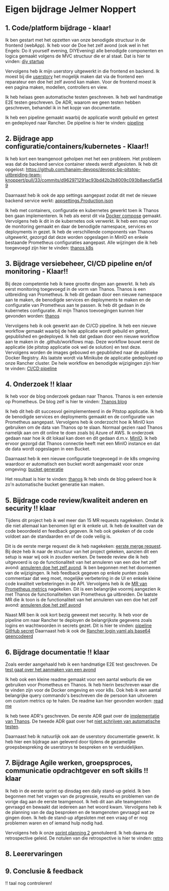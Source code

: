 # Eigen bijdrage Jelmer Noppert


## 1. Code/platform bijdrage - klaar!

Ik ben gestart met het opzetten van onze benodigde structuur in de frontend (webApp).
Ik heb voor de Doe het zelf avond (ook wel in het Engels: Do it yourself evening, DIYEvening) alle benodigde componenten en logica gemaakt volgens de MVC structuur die er al staat.
Dat is hier te vinden: [diy startup](https://github.com/hanaim-devops/devops-bp-pitstop-uitbreiding-team-knoppert/pull/31)

Vervolgens heb ik mijn userstory uitgewerkt in die frontend en backend. Ik moest bij die [userstory](https://github.com/orgs/hanaim-devops/projects/31/views/1?pane=issue&itemId=83412406&issue=hanaim-devops%7Cdevops-bp-pitstop-uitbreiding-team-knoppert%7C1)
het mogelijk maken dat via de frontend een reparateur een doe het zelf avond kan maken. Voor de frontend moest ik een pagina maken, modellen, controllers en view.

Ik heb helaas geen automatische testen geschreven. Ik heb wel handmatige E2E testen geschreven. De ADR, waarom we geen testen hebben geschreven, behandel ik in het kopje van documentatie. 

Ik heb een pipeline gemaakt waarbij de applicatie wordt gebuild en getest en gedeployed naar Rancher. De pipeline is hier te vinden: [pipeline](https://github.com/hanaim-devops/devops-bp-pitstop-uitbreiding-team-knoppert/pull/39/files#diff-a9fcf81f55b16d4db9d62258b46a56b196b1e20741c9f5fc61728a3578064b98)

## 2. Bijdrage app configuratie/containers/kubernetes - Klaar!!

Ik heb kort een teamgenoot geholpen met het een probleem. Het probleem was dat de backend service container steeds werdt afgesloten. Ik heb dit opgelost: https://github.com/hanaim-devops/devops-bp-pitstop-uitbreiding-team-knoppert/pull/33/commits/d962971291ac93bd42b2b8009c093b8aec6af549

Daarnaast heb ik ook de app settings aangepast zodat dit met de nieuwe backend service werkt: [appsettings.Production.json](https://github.com/hanaim-devops/devops-bp-pitstop-uitbreiding-team-knoppert/pull/31/files#diff-324e1a9f613e28efa076b2f5094ff8cd2dab1e38f03301bf6d975588764b8b8c)

Ik heb met containers, configuratie en kubernetes gewerkt toen ik Thanos ben gaan implementeren. Ik heb als eerst dit via [Docker compose](https://github.com/hanaim-devops/devops-bp-pitstop-uitbreiding-team-knoppert/pull/61/commits/bd9d0f5e6945803710915ade2db287d2fe7cd04c) gemaakt. 
Vervolgens heb ik dit in de kubernetes ook verwerkt. 
Ik heb een map voor de monitoring gemaakt en daar de benodigde namespace, services en deployments in gezet.  Ik heb de verschillende components van Thanos uitgewerkt, gezorgd dat deze worden opgeslagen in MinIO en enkele bestaande Prometheus configuraties aangepast.
Alle wijzingen die ik heb toegevoegd zijn hier te vinden: [thanos k8s](https://github.com/hanaim-devops/devops-bp-pitstop-uitbreiding-team-knoppert/pull/61)

## 3. Bijdrage versiebeheer, CI/CD pipeline en/of monitoring - Klaar!!

Bij deze competentie heb ik twee grootte dingen aan gewerkt. Ik heb als eerst monitoring toegevoegd in de vorm van Thanos. 
Thanos is een uitbreiding van Prometheus.
Ik heb dit gedaan door een nieuwe namespace aan te maken, de benodigde services en deployments te maken en de configuratie van Prometheus aan te passen.
Ik heb dit gedaan in de kubernetes configuratie. Al mijn Thanos toevoegingen kunnen hier gevonden worden: [thanos](https://github.com/hanaim-devops/devops-bp-pitstop-uitbreiding-team-knoppert/pull/61)

Vervolgens heb ik ook gewerkt aan de CI/CD pipeline. Ik heb een nieuwe workflow gemaakt waarbij de hele applicatie wordt gebuild en getest, gepublished en gedeployed. Ik heb dat gedaan door een nieuwe workflow aan te maken in de .github/workflows map. Deze workflow bouwt eerst de applicatie (de pitstop applicatie ook wel de solution) en test deze. Vervolgens worden de images gebouwd en gepublished naar de publieke Docker Registry. 
Als laatste wordt via Minikube de applicatie gedeployed op onze Rancher cluster. De hele workflow en benodigde wijzigingen zijn hier te vinden: [CI/CD pipeline](https://github.com/hanaim-devops/devops-bp-pitstop-uitbreiding-team-knoppert/pull/39/files)

## 4. Onderzoek !! klaar

Ik heb voor de blog onderzoek gedaan naar Thanos. Thanos is een extensie op Prometheus. De blog zelf is hier te vinden: [Thanos blog](https://github.com/hanaim-devops/devops-blog-pietknoppert/blob/main/src/dev-blog-thanos-metrics-endgame/README.md)

Ik heb dit heb dit succesvol geimplementeerd in de Pitstop applicatie. 
Ik heb de benodigde services en deployments gemaakt en de configuratie van Prometheus aangepast. 
Vervolgens heb ik onderzocht hoe ik MinIO kon gebruiken om de data van Thanos op te slaan. Normaal gezien raad Thanos namelijk aan om dit online te doen zoals bij Azure of AWS.
Ik onderzoek gedaan naar hoe ik dit lokaal kan doen en dit gedaan d.m.v. [MinIO](https://github.com/hanaim-devops/devops-bp-pitstop-uitbreiding-team-knoppert/pull/61/files#diff-e19124e993b85be0fd8ec64927a1ab3029c154d6b466359600cae42ccffe1f2e). 
Ik heb ervoor gezorgd dat Thanos connectie heeft met een MinIO instance en dat de data wordt opgeslagen in een Bucket. 


Daarnaast heb ik een nieuwe configuratie toegevoegd in de k8s omgeving waardoor er automatisch een bucket wordt aangemaakt voor onze omgeving: 
[bucket generatie](https://github.com/hanaim-devops/devops-bp-pitstop-uitbreiding-team-knoppert/pull/61/commits/3ec8cb940ff1db2543882b2028076b8d01b3aa73)

Het resultaat is hier te vinden: [thanos](https://github.com/hanaim-devops/devops-bp-pitstop-uitbreiding-team-knoppert/pull/61/files)
Ik heb sinds de blog geleerd hoe ik zo'n automatische bucket generatie kan maken.

## 5. Bijdrage code review/kwaliteit anderen en security !! klaar

Tijdens dit project heb ik wel meer dan 15 MR requests nagekeken. Omdat ik die niet allemaal kan benomen ligt er ik enkele uit. Ik heb de kwaliteit van de code beoordeeld en feedback gegeven. Ik heb ook gekeken of de code voldoet aan de standaarden en of de code veilig is.

Dit is de eerste merge request die ik heb nagekeken: [eerste merge request](https://github.com/hanaim-devops/devops-bp-pitstop-uitbreiding-team-knoppert/pull/22). Bij deze heb ik naar de structuur van het project gekeken, aanzien dit een setup is waar wij ook in zouden werken.
De tweede review die ik heb uitgevoerd is op de functionaliteit van het annuleren van een doe het zelf avond: [annuleren doe het zelf avond](https://github.com/hanaim-devops/devops-bp-pitstop-uitbreiding-team-knoppert/pull/44#pullrequestreview-2378189436). Ik ben begonnen met het doornemen van de wijzigingen. Ik heb feedback gegeven op enkele punten zoals commentaar dat weg moet, mogelijke verbetering in de UI en enkele kleine code kwaliteit verbeteringen in de API.
Vervolgens heb ik de [MR van Prometheus metrics](https://github.com/hanaim-devops/devops-bp-pitstop-uitbreiding-team-knoppert/pull/53/files) nagekeken. Dit is een belangrijke voormij aangezien ik met Thanos de functionaliteiten van Prometheus ga uitbreiden. 
De laatste MR die ik toon is de functionaliteit van het annuleren van een doe het zelf avond: [annuleren doe het zelf avond](https://github.com/hanaim-devops/devops-bp-pitstop-uitbreiding-team-knoppert/pull/44)

Naast MR ben ik ook kort bezig geweest met security. Ik heb voor de pipeline om naar Rancher te deployen de belangrijkste gegevens zoals logins en wachtwoorden in secrets gezet. Dit is hier te vinden: [pipeline GitHub secret](https://github.com/hanaim-devops/devops-bp-pitstop-uitbreiding-team-knoppert/blob/9c619281355ddd9126bf0755fd2ee004a5b7bcd1/.github/workflows/pipeline.yaml#L54)
Daarnaast heb ik ook de [Rancher login yaml als base64 geencodeerd](https://github.com/hanaim-devops/devops-bp-pitstop-uitbreiding-team-knoppert/blob/9c619281355ddd9126bf0755fd2ee004a5b7bcd1/.github/workflows/pipeline.yaml#L75)

## 6. Bijdrage documentatie !! klaar

Zoals eerder aangehaald heb ik een handmatige E2E test geschreven. De [test gaat over het aanmaken van een avond](https://github.com/hanaim-devops/devops-bp-pitstop-uitbreiding-team-knoppert/pull/81/files?short_path=4b74009#diff-4b74009979ef413f625da303968da579b9e10e743d22d9f14196b8050406b4e9)

Ik heb ook een kleine readme gemaakt voor een aantal weburls die we gebruiken voor Prometheus en Thanos.
Ik heb hierin beschreven waar die te vinden zijn voor de Docker omgeving en voor k8s. 
Ook heb ik een aantal belangrijke query commando's beschreven die de persoon kan uitvoeren om custom metrics op te halen. 
De readme kan hier gevonden worden: [read me](https://github.com/hanaim-devops/devops-bp-pitstop-uitbreiding-team-knoppert/blob/main/src/README.md)

Ik heb twee ADR's geschreven. De eerste ADR gaat over de [implementatie van Thanos](https://github.com/hanaim-devops/devops-bp-pitstop-uitbreiding-team-knoppert/blob/main/docs/adr/adr-005-gebruik-van-thanos-voor-metrics.md).
De tweede ADR gaat over het [niet schrijven van automatische testen](https://github.com/hanaim-devops/devops-bp-pitstop-uitbreiding-team-knoppert/blob/main/docs/adr/adr-006-geen-code-tests-geschreven.md).

Daarnaast heb ik natuurlijk ook aan de userstory documentatie gewerkt. Ik heb hier een bijdrage aan geleverd door tijdens de gezamelijke groepsbespreking de userstorys te bespreken en te verduidelijken. 

## 7. Bijdrage Agile werken, groepsproces, communicatie opdrachtgever en soft skills !! klaar

Ik heb in de eerste sprint op dinsdag een daily stand-up geleid. 
Ik ben begonnen met het vragen van de progressie, results en problemen van de vorige dag aan de eerste teamgenoot. 
Ik heb dit aan alle teamgenoten gevraagd en bewaakt dat iedereen aan het woord kwam. 
Vervolgens heb ik de planning van de dag besproken en de teamgenoten gevraagd wat ze gingen doen. 
Ik heb de stand-up afgesloten met een vraag of er nog problemen waren en of iemand hulp nodig had.

Vervolgens heb ik onze [sprint planning 2](https://github.com/hanaim-devops/devops-bp-pitstop-uitbreiding-team-knoppert/blob/main/notulen/sprint-planning-2.md) genotuleerd. Ik heb daarna de retrospective geleid. De notulen van die retrospective is hier te vinden: [retro](https://github.com/hanaim-devops/devops-bp-pitstop-uitbreiding-team-knoppert/blob/main/notulen/retrospective.md) 

## 8. Leerervaringen



## 9. Conclusie & feedback



!! taal nog controleren!